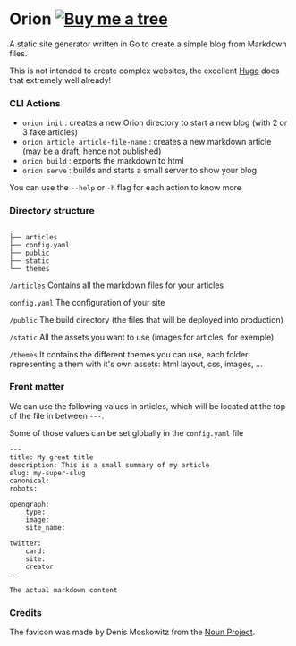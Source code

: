 Orion  [![Buy me a tree](https://img.shields.io/badge/Buy%20me%20a%20tree-%F0%9F%8C%B3-lightgreen)](https://offset.earth/adrian)
=====

A static site generator written in Go to create a simple blog from Markdown files.

This is not intended to create complex websites, the excellent [Hugo](https://gohugo.io/) does that extremely well already!

### CLI Actions
* `orion init` : creates a new Orion directory to start a new blog (with 2 or 3 fake articles)
* `orion article article-file-name` : creates a new markdown article (may be a draft, hence not published)
* `orion build` : exports the markdown to html
* `orion serve` : builds and starts a small server to show your blog

You can use the `--help` or `-h` flag for each action to know more

### Directory structure
```
.
├── articles
├── config.yaml
├── public
├── static
└── themes
``` 

`/articles`
Contains all the markdown files for your articles

`config.yaml`
The configuration of your site

`/public`
The build directory (the files that will be deployed into production)

`/static`
All the assets you want to use (images for articles, for exemple)

`/themes`
It contains the different themes you can use, each folder representing a them with it's own assets: html layout, css, images, ...

### Front matter
We can use the following values in articles, which will be located at the top of the file in between `---`.

Some of those values can be set globally in the `config.yaml` file

```
---
title: My great title
description: This is a small summary of my article
slug: my-super-slug
canonical:
robots:

opengraph:
    type:
    image:
    site_name:

twitter:
    card:
    site:
    creator
---

The actual markdown content
```

### Credits 

The favicon was made by Denis Moskowitz from the [Noun Project](https://thenounproject.com/term/orion/868269/).

